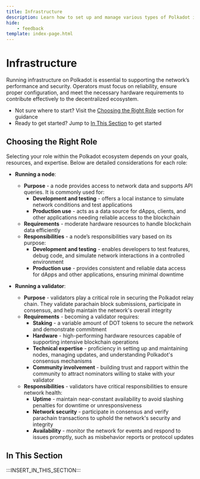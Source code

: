 ```yaml
---
title: Infrastructure
description: Learn how to set up and manage various types of Polkadot infrastructure, from running nodes to operating validators and contributing to the network.
hide: 
    - feedback
template: index-page.html
---
```


# Infrastructure

Running infrastructure on Polkadot is essential to supporting the network’s performance and security. Operators must focus on reliability, ensure proper configuration, and meet the necessary hardware requirements to contribute effectively to the decentralized ecosystem.

- Not sure where to start? Visit the [Choosing the Right Role](#choosing-the-right-role) section for guidance
- Ready to get started? Jump to [In This Section](#in-this-section) to get started

## Choosing the Right Role

Selecting your role within the Polkadot ecosystem depends on your goals, resources, and expertise. Below are detailed considerations for each role:

- **Running a node**:
    - **Purpose** - a node provides access to network data and supports API queries. It is commonly used for:
        - **Development and testing** - offers a local instance to simulate network conditions and test applications
        - **Production use** - acts as a data source for dApps, clients, and other applications needing reliable access to the blockchain
    - **Requirements** - moderate hardware resources to handle blockchain data efficiently
    - **Responsibilities** - a node’s responsibilities vary based on its purpose:
        - **Development and testing** - enables developers to test features, debug code, and simulate network interactions in a controlled environment
        - **Production use** - provides consistent and reliable data access for dApps and other applications, ensuring minimal downtime

- **Running a validator**:
    - **Purpose** - validators play a critical role in securing the Polkadot relay chain. They validate parachain block submissions, participate in consensus, and help maintain the network's overall integrity
    - **Requirements** - becoming a validator requires:
        - **Staking** - a variable amount of DOT tokens to secure the network and demonstrate commitment
        - **Hardware** - high-performing hardware resources capable of supporting intensive blockchain operations
        - **Technical expertise** - proficiency in setting up and maintaining nodes, managing updates, and understanding Polkadot's consensus mechanisms
        - **Community involvement** - building trust and rapport within the community to attract nominators willing to stake with your validator
    - **Responsibilities** - validators have critical responsibilities to ensure network health:
        - **Uptime** - maintain near-constant availability to avoid slashing penalties for downtime or unresponsiveness
        - **Network security** - participate in consensus and verify parachain transactions to uphold the network's security and integrity
        - **Availability** - monitor the network for events and respond to issues promptly, such as misbehavior reports or protocol updates

## In This Section

:::INSERT_IN_THIS_SECTION:::
